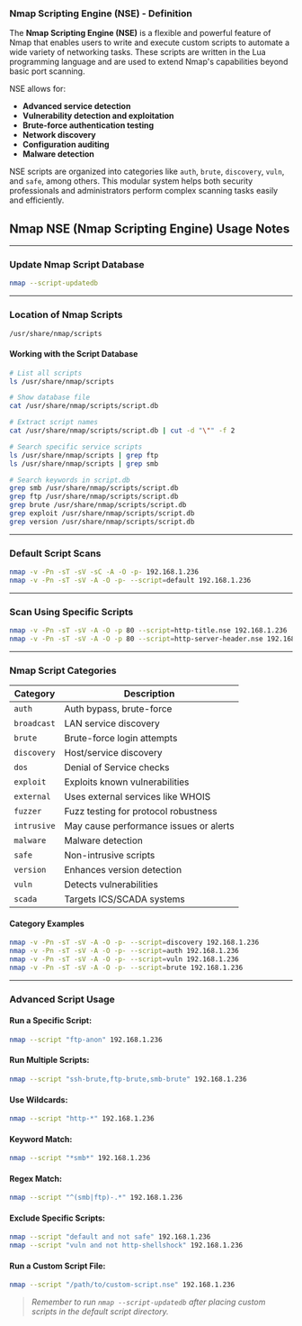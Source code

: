 ### **Nmap Scripting Engine (NSE) - Definition**

The **Nmap Scripting Engine (NSE)** is a flexible and powerful feature of Nmap that enables users to write and execute custom scripts to automate a wide variety of networking tasks. These scripts are written in the Lua programming language and are used to extend Nmap's capabilities beyond basic port scanning.

NSE allows for:
- **Advanced service detection**
- **Vulnerability detection and exploitation**
- **Brute-force authentication testing**
- **Network discovery**
- **Configuration auditing**
- **Malware detection**

NSE scripts are organized into categories like `auth`, `brute`, `discovery`, `vuln`, and `safe`, among others. This modular system helps both security professionals and administrators perform complex scanning tasks easily and efficiently.


## Nmap NSE (Nmap Scripting Engine) Usage Notes

---

###  Update Nmap Script Database

```bash
nmap --script-updatedb
```

---

###  Location of Nmap Scripts

```bash
/usr/share/nmap/scripts
```

####  Working with the Script Database
```bash
# List all scripts
ls /usr/share/nmap/scripts

# Show database file
cat /usr/share/nmap/scripts/script.db

# Extract script names
cat /usr/share/nmap/scripts/script.db | cut -d "\"" -f 2

# Search specific service scripts
ls /usr/share/nmap/scripts | grep ftp
ls /usr/share/nmap/scripts | grep smb

# Search keywords in script.db
grep smb /usr/share/nmap/scripts/script.db
grep ftp /usr/share/nmap/scripts/script.db
grep brute /usr/share/nmap/scripts/script.db
grep exploit /usr/share/nmap/scripts/script.db
grep version /usr/share/nmap/scripts/script.db
```

---

###  Default Script Scans

```bash
nmap -v -Pn -sT -sV -sC -A -O -p- 192.168.1.236
nmap -v -Pn -sT -sV -A -O -p- --script=default 192.168.1.236
```

---

###  Scan Using Specific Scripts

```bash
nmap -v -Pn -sT -sV -A -O -p 80 --script=http-title.nse 192.168.1.236
nmap -v -Pn -sT -sV -A -O -p 80 --script=http-server-header.nse 192.168.1.236
```

---

###  Nmap Script Categories

| Category     | Description |
|--------------|-------------|
| `auth`       | Auth bypass, brute-force |
| `broadcast`  | LAN service discovery |
| `brute`      | Brute-force login attempts |
| `discovery`  | Host/service discovery |
| `dos`        | Denial of Service checks |
| `exploit`    | Exploits known vulnerabilities |
| `external`   | Uses external services like WHOIS |
| `fuzzer`     | Fuzz testing for protocol robustness |
| `intrusive`  | May cause performance issues or alerts |
| `malware`    | Malware detection |
| `safe`       | Non-intrusive scripts |
| `version`    | Enhances version detection |
| `vuln`       | Detects vulnerabilities |
| `scada`      | Targets ICS/SCADA systems |

####  Category Examples
```bash
nmap -v -Pn -sT -sV -A -O -p- --script=discovery 192.168.1.236
nmap -v -Pn -sT -sV -A -O -p- --script=auth 192.168.1.236
nmap -v -Pn -sT -sV -A -O -p- --script=vuln 192.168.1.236
nmap -v -Pn -sT -sV -A -O -p- --script=brute 192.168.1.236
```

---

###  Advanced Script Usage

####  Run a Specific Script:
```bash
nmap --script "ftp-anon" 192.168.1.236
```

####  Run Multiple Scripts:
```bash
nmap --script "ssh-brute,ftp-brute,smb-brute" 192.168.1.236
```

####  Use Wildcards:
```bash
nmap --script "http-*" 192.168.1.236
```

####  Keyword Match:
```bash
nmap --script "*smb*" 192.168.1.236
```

####  Regex Match:
```bash
nmap --script "^(smb|ftp)-.*" 192.168.1.236
```

####  Exclude Specific Scripts:
```bash
nmap --script "default and not safe" 192.168.1.236
nmap --script "vuln and not http-shellshock" 192.168.1.236
```

####  Run a Custom Script File:
```bash
nmap --script "/path/to/custom-script.nse" 192.168.1.236
```
>  *Remember to run `nmap --script-updatedb` after placing custom scripts in the default script directory.*

